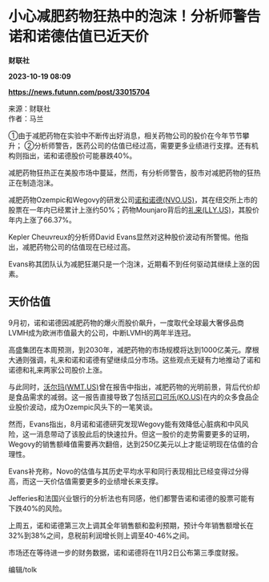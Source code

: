 # 小心减肥药物狂热中的泡沫！分析师警告诺和诺德估值已近天价
**财联社**

**2023-10-19 08:09**

**https://news.futunn.com/post/33015704**

来源：财联社  
作者：马兰

①由于减肥药物在实验中不断传出好消息，相关药物公司的股价在今年节节攀升； ②分析师警告，医药公司的估值已经过高，需要更多业绩进行支撑。还有机构则指出，诺和诺德股价可能暴跌40%。

减肥药物狂热正在美股市场中蔓延，然而，有分析师警告，股市对减肥药物的狂热正在制造泡沫。

减肥药物Ozempic和Wegovy的研发公司[诺和诺德(NVO.US)](https://www.futunn.com/quote/stock?m=us&code=NVO)，其在纽交所上市的股票在一年内已经累计上涨约50%；药物Mounjaro背后的[礼来(LLY.US)](https://www.futunn.com/quote/stock?m=us&code=LLY)，其股价年内上涨了66.37%。

Kepler Cheuvreux的分析师David Evans显然对这种股价波动有所警惕。他指出，减肥药物公司的估值现在已经过高。

Evans称其团队认为减肥狂潮只是一个泡沫，近期看不到任何驱动其继续上涨的因素。

天价估值
----

9月初，诺和诺德因减肥药物的爆火而股价飙升，一度取代全球最大奢侈品商LVMH成为欧洲市值最大的公司，中断LVMH的两年半连冠。

高盛集团在本周预测，到2030年，减肥药物的市场规模将达到1000亿美元。摩根大通则强调，礼来和诺和诺德有望继续瓜分市场。这些观点无疑有力地推动了诺和诺德和礼来两家公司股价上涨。

与此同时，[沃尔玛(WMT.US)](https://www.futunn.com/quote/stock?m=us&code=WMT)曾在报告中指出，减肥药物的光明前景，背后代价却是食品需求的减弱。这一报告直接导致了包括[可口可乐(KO.US)](https://www.futunn.com/quote/stock?m=us&code=KO)在内的众多食品企业股价波动，成为Ozempic风头下的一笔笑谈。

然而，Evans指出，8月诺和诺德研究发现Wegovy能有效降低心脏病和中风风险，这一消息带动了该股此后的快速拉升。但这一股价的走势需要更多的证明，Wegovy的销售额峰值需要再次翻倍，达到250亿美元以上才能证明现在估值的合理性。

Evans补充称，Novo的估值与其历史平均水平和同行表现相比已经变得过分得高，而这一天价估值需要更多的业绩增长来支撑。

Jefferies和法国兴业银行的分析法也有同感，他们都警告诺和诺德的股票可能有下跌40%的风险。

上周五，诺和诺德第三次上调其全年销售额和盈利预期，预计今年销售额增长在32%到38%之间，息税前利润增长则上调至40-46%之间。

市场还在等待进一步的财务数据，诺和诺德将在11月2日公布第三季度财报。

编辑/tolk